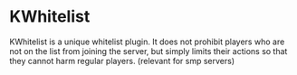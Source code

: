 # KWhitelist
KWhitelist is a unique whitelist plugin. It does not prohibit players who are not on the list from joining the server, but simply limits their actions so that they cannot harm regular players. (relevant for smp servers)
